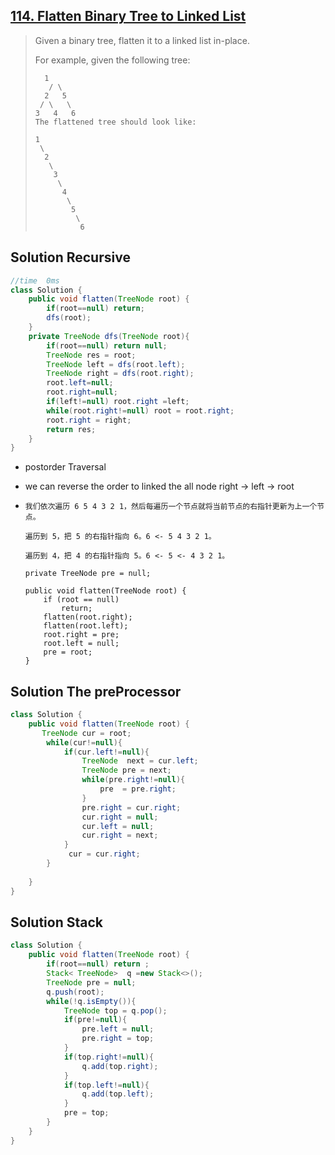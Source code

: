 ## [114. Flatten Binary Tree to Linked List](https://leetcode-cn.com/problems/flatten-binary-tree-to-linked-list/)

> Given a binary tree, flatten it to a linked list in-place.
>
> For example, given the following tree:
>
> ```
>  	1
>    / \
>   2   5
>  / \   \
> 3   4   6
> The flattened tree should look like:
> 
> 1
>  \
>   2
>    \
>     3
>      \
>       4
>        \
>         5
>          \
>           6
> ```

## Solution Recursive

```java
//time  0ms
class Solution {
    public void flatten(TreeNode root) {
        if(root==null) return;
        dfs(root);
    }
    private TreeNode dfs(TreeNode root){
        if(root==null) return null;
        TreeNode res = root;
        TreeNode left = dfs(root.left);
        TreeNode right = dfs(root.right);
        root.left=null;
        root.right=null;
        if(left!=null) root.right =left;
        while(root.right!=null) root = root.right;
        root.right = right;
        return res;
    }
}

```

* postorder Traversal 

* we can reverse the order to linked the all node  right -> left -> root 

* ```
  我们依次遍历 6 5 4 3 2 1，然后每遍历一个节点就将当前节点的右指针更新为上一个节点。
  
  遍历到 5，把 5 的右指针指向 6。6 <- 5 4 3 2 1。
  
  遍历到 4，把 4 的右指针指向 5。6 <- 5 <- 4 3 2 1。
  ```

  

  ```
  private TreeNode pre = null;
  
  public void flatten(TreeNode root) {
      if (root == null)
          return;
      flatten(root.right);
      flatten(root.left);
      root.right = pre;
      root.left = null;
      pre = root;
  }
  ```

  

## Solution The preProcessor

```java
class Solution {
    public void flatten(TreeNode root) {
       TreeNode cur = root;
        while(cur!=null){
            if(cur.left!=null){
                TreeNode  next = cur.left;
                TreeNode pre = next;
                while(pre.right!=null){
                    pre  = pre.right;
                }
                pre.right = cur.right;
                cur.right = null;
                cur.left = null;
                cur.right = next;
            }    
             cur = cur.right;
        }
        
    }
}
```

## Solution Stack

```java
class Solution {
    public void flatten(TreeNode root) {
        if(root==null) return ;
        Stack< TreeNode>  q =new Stack<>();
        TreeNode pre = null;
        q.push(root);
        while(!q.isEmpty()){
            TreeNode top = q.pop();
            if(pre!=null){
                pre.left = null;
                pre.right = top;
            }
            if(top.right!=null){
                q.add(top.right);
            }
            if(top.left!=null){
                q.add(top.left);
            }
            pre = top;
        }
    }
}
```

